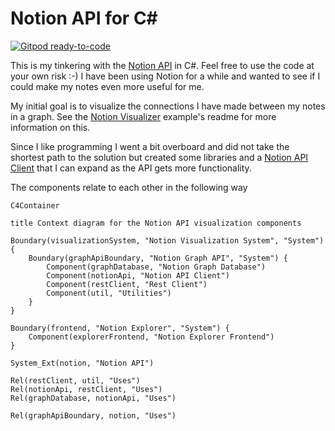 # Notion API for C#

[![Gitpod ready-to-code](https://img.shields.io/badge/Gitpod-ready--to--code-blue?logo=gitpod)](https://gitpod.io/#https://github.com/Hertattack/notion-api)

This is my tinkering with the [Notion API](https://developers.notion.com/) in C#. Feel free to use the code at your own
risk :-) I have been using Notion for a while and wanted to see if I could make my notes even more useful for me.

My initial goal is to visualize the connections I have made between my notes in a graph. See
the [Notion Visualizer](src/examples/NotionVisualizer/README.md) example's readme for more information on this.

Since I like programming I went a bit overboard and did not take the shortest path to the solution but created some
libraries and a [Notion API Client](src/NotionApi/README.md) that I can expand as the API gets more functionality.

The components relate to each other in the following way

```mermaid
C4Container

title Context diagram for the Notion API visualization components

Boundary(visualizationSystem, "Notion Visualization System", "System") {
    Boundary(graphApiBoundary, "Notion Graph API", "System") {
        Component(graphDatabase, "Notion Graph Database")
        Component(notionApi, "Notion API Client")
        Component(restClient, "Rest Client")
        Component(util, "Utilities")
    }
}

Boundary(frontend, "Notion Explorer", "System") {
    Component(explorerFrontend, "Notion Explorer Frontend")
}

System_Ext(notion, "Notion API")

Rel(restClient, util, "Uses")
Rel(notionApi, restClient, "Uses")
Rel(graphDatabase, notionApi, "Uses")

Rel(graphApiBoundary, notion, "Uses")
```

